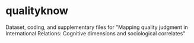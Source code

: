 # qualityknow
Dataset, coding, and supplementary files for "Mapping quality judgment in International Relations: Cognitive dimensions and sociological correlates"
